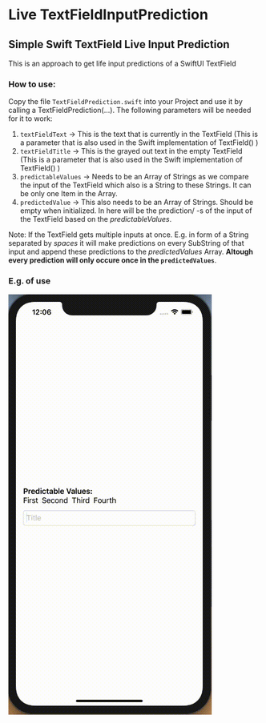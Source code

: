 # Live TextFieldInputPrediction

## Simple Swift TextField Live Input Prediction
This is an approach to get life input predictions of a SwiftUI TextField

### How to use:
Copy the file ```TextFieldPrediction.swift``` into your Project and use it by calling a
TextFieldPrediction(...). The following parameters will be needed
for it to work: 
1) ```textFieldText``` -> This is the text that is currently in the TextField (This is a parameter that is also used in the Swift implementation of TextField() )
2) ```textFieldTitle``` -> This is the grayed out text in the empty TextField 
(This is a parameter that is also used in the Swift implementation of TextField() )
3) ```predictableValues``` -> Needs to be an Array of Strings as we compare the input of the TextField which also is a String to these Strings. It can be only one Item in the Array.
4) ```predictedValue``` -> This also needs to be an Array of Strings. Should be empty when initialized. In here will be the prediction/ -s of the input of the TextField based on the *predictableValues*. 

Note: If the TextField gets multiple inputs at once. E.g. in form of a String separated by *spaces* it will make predictions on every SubString of that input and append these predictions to the *predictedValues* Array. **Altough every prediction will only occure once in the ```predictedValues```**.

### E.g. of use
![Example of TextFieldPrediction](Assets/Example.gif)

